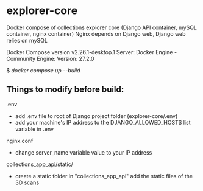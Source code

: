 # explorer-core
Docker compose of collections explorer core (Django API container, mySQL container, nginx container)
Nginx depends on Django web, Django web relies on mySQL


Docker Compose version v2.26.1-desktop.1
Server: Docker Engine - Community
 Engine:
  Version:          27.2.0



$ _docker compose up --build_



Things to modify before build:
-
.env
- add .env file to root of Django project folder (explorer-core/.env)
- add your machine's IP address to the DJANGO_ALLOWED_HOSTS list variable in .env


nginx.conf
- change server_name variable value to your IP address

collections_app_api/static/
- create a static folder in "collections_app_api" add the static files of the 3D scans 
